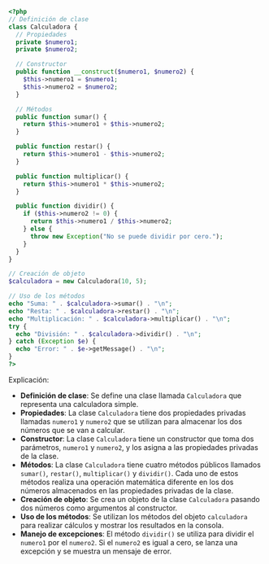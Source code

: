 ```php
<?php
// Definición de clase
class Calculadora {
  // Propiedades
  private $numero1;
  private $numero2;

  // Constructor
  public function __construct($numero1, $numero2) {
    $this->numero1 = $numero1;
    $this->numero2 = $numero2;
  }

  // Métodos
  public function sumar() {
    return $this->numero1 + $this->numero2;
  }

  public function restar() {
    return $this->numero1 - $this->numero2;
  }

  public function multiplicar() {
    return $this->numero1 * $this->numero2;
  }

  public function dividir() {
    if ($this->numero2 != 0) {
      return $this->numero1 / $this->numero2;
    } else {
      throw new Exception("No se puede dividir por cero.");
    }
  }
}

// Creación de objeto
$calculadora = new Calculadora(10, 5);

// Uso de los métodos
echo "Suma: " . $calculadora->sumar() . "\n";
echo "Resta: " . $calculadora->restar() . "\n";
echo "Multiplicación: " . $calculadora->multiplicar() . "\n";
try {
  echo "División: " . $calculadora->dividir() . "\n";
} catch (Exception $e) {
  echo "Error: " . $e->getMessage() . "\n";
}
?>
```

Explicación:

* **Definición de clase**: Se define una clase llamada `Calculadora` que representa una calculadora simple.
* **Propiedades**: La clase `Calculadora` tiene dos propiedades privadas llamadas `numero1` y `numero2` que se utilizan para almacenar los dos números que se van a calcular.
* **Constructor**: La clase `Calculadora` tiene un constructor que toma dos parámetros, `numero1` y `numero2`, y los asigna a las propiedades privadas de la clase.
* **Métodos**: La clase `Calculadora` tiene cuatro métodos públicos llamados `sumar()`, `restar()`, `multiplicar()` y `dividir()`. Cada uno de estos métodos realiza una operación matemática diferente en los dos números almacenados en las propiedades privadas de la clase.
* **Creación de objeto**: Se crea un objeto de la clase `Calculadora` pasando dos números como argumentos al constructor.
* **Uso de los métodos**: Se utilizan los métodos del objeto `calculadora` para realizar cálculos y mostrar los resultados en la consola.
* **Manejo de excepciones**: El método `dividir()` se utiliza para dividir el `numero1` por el `numero2`. Si el `numero2` es igual a cero, se lanza una excepción y se muestra un mensaje de error.
